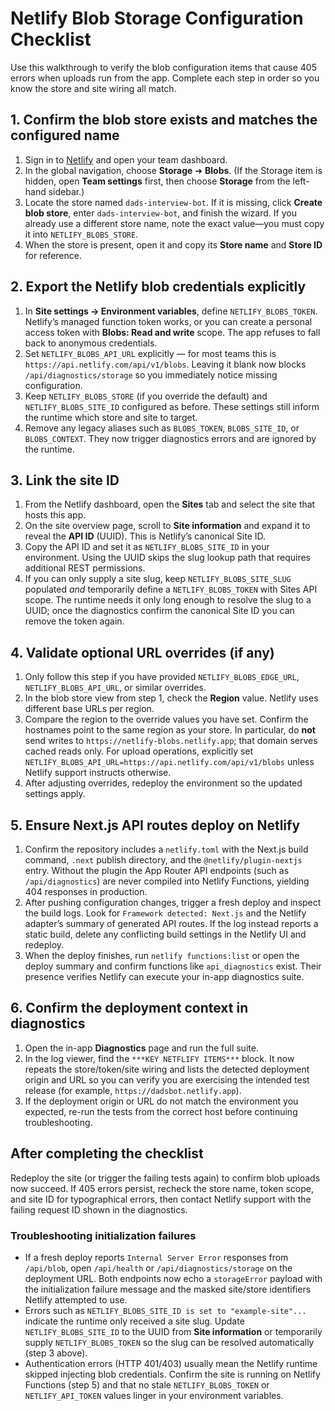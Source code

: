 # Netlify Blob Storage Configuration Checklist

Use this walkthrough to verify the blob configuration items that cause 405 errors when uploads run from the app. Complete each step in order so you know the store and site wiring all match.

## 1. Confirm the blob store exists and matches the configured name
1. Sign in to [Netlify](https://app.netlify.com/) and open your team dashboard.
2. In the global navigation, choose **Storage** ➜ **Blobs**. (If the Storage item is hidden, open **Team settings** first, then choose **Storage** from the left-hand sidebar.)
3. Locate the store named `dads-interview-bot`. If it is missing, click **Create blob store**, enter `dads-interview-bot`, and finish the wizard. If you already use a different store name, note the exact value—you must copy it into `NETLIFY_BLOBS_STORE`.
4. When the store is present, open it and copy its **Store name** and **Store ID** for reference.

## 2. Export the Netlify blob credentials explicitly
1. In **Site settings → Environment variables**, define `NETLIFY_BLOBS_TOKEN`. Netlify’s managed function token works, or you can create a personal access token with **Blobs: Read and write** scope. The app refuses to fall back to anonymous credentials.
2. Set `NETLIFY_BLOBS_API_URL` explicitly — for most teams this is `https://api.netlify.com/api/v1/blobs`. Leaving it blank now blocks `/api/diagnostics/storage` so you immediately notice missing configuration.
3. Keep `NETLIFY_BLOBS_STORE` (if you override the default) and `NETLIFY_BLOBS_SITE_ID` configured as before. These settings still inform the runtime which store and site to target.
4. Remove any legacy aliases such as `BLOBS_TOKEN`, `BLOBS_SITE_ID`, or `BLOBS_CONTEXT`. They now trigger diagnostics errors and are ignored by the runtime.

## 3. Link the site ID
1. From the Netlify dashboard, open the **Sites** tab and select the site that hosts this app.
2. On the site overview page, scroll to **Site information** and expand it to reveal the **API ID** (UUID). This is Netlify’s canonical Site ID.
3. Copy the API ID and set it as `NETLIFY_BLOBS_SITE_ID` in your environment. Using the UUID skips the slug lookup path that requires additional REST permissions.
4. If you can only supply a site slug, keep `NETLIFY_BLOBS_SITE_SLUG` populated *and* temporarily define a `NETLIFY_BLOBS_TOKEN` with Sites API scope. The runtime needs it only long enough to resolve the slug to a UUID; once the diagnostics confirm the canonical Site ID you can remove the token again.

## 4. Validate optional URL overrides (if any)
1. Only follow this step if you have provided `NETLIFY_BLOBS_EDGE_URL`, `NETLIFY_BLOBS_API_URL`, or similar overrides.
2. In the blob store view from step 1, check the **Region** value. Netlify uses different base URLs per region.
3. Compare the region to the override values you have set. Confirm the hostnames point to the same region as your store. In particular, do **not** send writes to `https://netlify-blobs.netlify.app`; that domain serves cached reads only. For upload operations, explicitly set `NETLIFY_BLOBS_API_URL=https://api.netlify.com/api/v1/blobs` unless Netlify support instructs otherwise.
4. After adjusting overrides, redeploy the environment so the updated settings apply.

## 5. Ensure Next.js API routes deploy on Netlify
1. Confirm the repository includes a `netlify.toml` with the Next.js build command, `.next` publish directory, and the `@netlify/plugin-nextjs` entry. Without the plugin the App Router API endpoints (such as `/api/diagnostics`) are never compiled into Netlify Functions, yielding 404 responses in production.
2. After pushing configuration changes, trigger a fresh deploy and inspect the build logs. Look for `Framework detected: Next.js` and the Netlify adapter’s summary of generated API routes. If the log instead reports a static build, delete any conflicting build settings in the Netlify UI and redeploy.
3. When the deploy finishes, run `netlify functions:list` or open the deploy summary and confirm functions like `api_diagnostics` exist. Their presence verifies Netlify can execute your in-app diagnostics suite.

## 6. Confirm the deployment context in diagnostics
1. Open the in-app **Diagnostics** page and run the full suite.
2. In the log viewer, find the `***KEY NETFLIFY ITEMS***` block. It now repeats the store/token/site wiring and lists the detected deployment origin and URL so you can verify you are exercising the intended test release (for example, `https://dadsbot.netlify.app`).
3. If the deployment origin or URL do not match the environment you expected, re-run the tests from the correct host before continuing troubleshooting.

## After completing the checklist
Redeploy the site (or trigger the failing tests again) to confirm blob uploads now succeed. If 405 errors persist, recheck the store name, token scope, and site ID for typographical errors, then contact Netlify support with the failing request ID shown in the diagnostics.

### Troubleshooting initialization failures

- If a fresh deploy reports `Internal Server Error` responses from `/api/blob`, open `/api/health` or `/api/diagnostics/storage` on the deployment URL. Both endpoints now echo a `storageError` payload with the initialization failure message and the masked site/store identifiers Netlify attempted to use.
- Errors such as `NETLIFY_BLOBS_SITE_ID is set to "example-site"...` indicate the runtime only received a site slug. Update `NETLIFY_BLOBS_SITE_ID` to the UUID from **Site information** or temporarily supply `NETLIFY_BLOBS_TOKEN` so the slug can be resolved automatically (step 3 above).
- Authentication errors (HTTP 401/403) usually mean the Netlify runtime skipped injecting blob credentials. Confirm the site is running on Netlify Functions (step 5) and that no stale `NETLIFY_BLOBS_TOKEN` or `NETLIFY_API_TOKEN` values linger in your environment variables.
